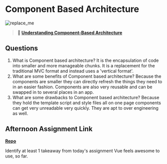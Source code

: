 # Component Based Architecture

![replace_me](https://codeworks.blob.core.windows.net/public/assets/img/illustrations/placeholder.svg)

> **📖 [Understanding Component-Based Architecture](https://codeworksacademy.com/fs-student-guide/resources/wk6/01-Component-Based-Architecture)**

## Questions

1. What is Component based architecture?
  It is the encapsulation of code into smaller and more manageable chunks.  It is a replacement for the traditional MVC format and instead uses a 'vertical format'.
2. What are some benefits of Component based architecture?
  Because the components are smaller they can directly refresh the things they need to in an easier fashion.  Components are also very reusable and can be swapped in to several places in an app.
3. What are some drawbacks to Component based architecture?
  Because they hold the template script and style files all on one page components can get very unreadable very quickly. They are apt to over engineering as well. 
## Afternoon Assignment Link

**[Repo](https://github.com/EricMGustafson/vue-playground)**

Identify at least 1 takeaway from today's assignment
  Vue feels awesome to use, so far.